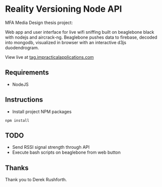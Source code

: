 # Reality Versioning Node API

MFA Media Design thesis project:

Web app and user interface for live wifi sniffing built on beaglebone black with nodejs and aircrack-ng. Beaglebone pushes data to firebase, decoded into mongodb, visualized in browser with an interactive d3js duodendrogram. 

View live at [tag.impracticalapplications.com](http://tag.impractic.al/live)

## Requirements
* NodeJS


## Instructions
* Install project NPM packages

```
npm install
```

## TODO
* Send RSSI signal strength through API
* Execute bash scripts on beaglebone from web button

## Thanks
Thank you to Derek Rushforth.
